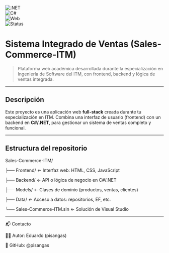 ![.NET](https://img.shields.io/badge/.NET-Backend-blueviolet?logo=dotnet&logoColor=white)  
![C#](https://img.shields.io/badge/C%23-Code-green?logo=csharp&logoColor=white)  
![Web](https://img.shields.io/badge/Frontend-Web%20UI-lightgrey)  
![Status](https://img.shields.io/badge/Status-Acad%C3%A9mico-orange)

# Sistema Integrado de Ventas (Sales-Commerce-ITM)

> Plataforma web académica desarrollada durante la especialización en Ingeniería de Software del ITM, con frontend, backend y lógica de ventas integrada.

---

##  Descripción

Este proyecto es una aplicación web **full-stack** creada durante tu especialización en ITM. Combina una interfaz de usuario (frontend) con un backend en **C#/.NET**, para gestionar un sistema de ventas completo y funcional.

---

##  Estructura del repositorio

Sales-Commerce-ITM/

├── Frontend/ ← Interfaz web: HTML, CSS, JavaScript

├── Backend/ ← API o lógica de negocio en C#/.NET

├── Models/ ← Clases de dominio (productos, ventas, clientes)

├── Data/ ← Acceso a datos: repositorios, EF, etc.

└── Sales-Commerce-ITM.sln ← Solución de Visual Studio

---
📬 Contacto

👨‍💻 Autor: Eduardo (pisangas)

🔗 GitHub: @pisangas





